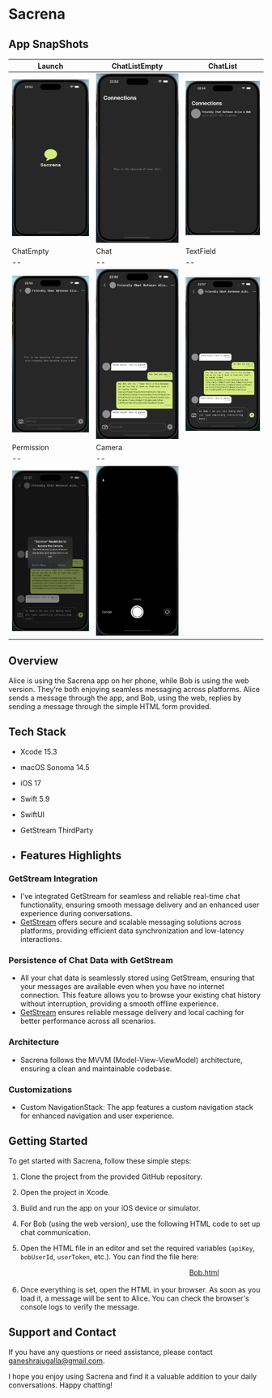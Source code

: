 # Sacrena

## App SnapShots

| Launch | ChatListEmpty | ChatList |
| -- | -- | -- |
| <img src="Secrena/Media/LaunchScreen.png" width="200"> | <img src="Secrena/Media/ChatListEmpty.png" width="200"> | <img src="Secrena/Media/ChatList.png" width="200"> 
| ChatEmpty | Chat | TextField |
| -- | -- | -- |
| <img src="Secrena/Media/ChatEmpty.png" width="200"> | <img src="Secrena/Media/Chat.png" width="200"> | <img src="Secrena/Media/TextField.png" width="200">
| Permission | Camera 
| -- | -- 
| <img src="Secrena/Media/Permission.png" width="200"> | <img src="Secrena/Media/Camera.png" width="200">

## Overview

Alice is using the Sacrena app on her phone, while Bob is using the web version. They’re both enjoying seamless messaging across platforms. Alice sends a message through the app, and Bob, using the web, replies by sending a message through the simple HTML form provided.

## Tech Stack

- Xcode 15.3
- macOS Sonoma 14.5
- iOS 17
- Swift 5.9
- SwiftUI
- GetStream ThirdParty

- ## Features Highlights

### GetStream Integration

- I've integrated GetStream for seamless and reliable real-time chat functionality, ensuring smooth message delivery and an enhanced user experience during conversations.
- [GetStream](https://getstream.io/) offers secure and scalable messaging solutions across platforms, providing efficient data synchronization and low-latency interactions.

### Persistence of Chat Data with GetStream

- All your chat data is seamlessly stored using GetStream, ensuring that your messages are available even when you have no internet connection. This feature allows you to browse your existing chat history without interruption, providing a smooth offline experience.
- [GetStream](https://getstream.io/) ensures reliable message delivery and local caching for better performance across all scenarios.

### Architecture

- Sacrena follows the MVVM (Model-View-ViewModel) architecture, ensuring a clean and maintainable codebase.

### Customizations
  
- Custom NavigationStack: The app features a custom navigation stack for enhanced navigation and user experience.

## Getting Started

To get started with Sacrena, follow these simple steps:

1. Clone the project from the provided GitHub repository.

2. Open the project in Xcode.

3. Build and run the app on your iOS device or simulator.

4. For Bob (using the web version), use the following HTML code to set up chat communication.
5. Open the HTML file in an editor and set the required variables (`apiKey`, `bobUserId`, `userToken`, etc.). You can find the file here: 

    <marquee behavior="scroll" direction="left">
    <a href="Secrena/Files/Bob.html">Bob.html</a>
    </marquee>

6. Once everything is set, open the HTML in your browser. As soon as you load it, a message will be sent to Alice. You can check the browser's console logs to verify the message.


## Support and Contact

If you have any questions or need assistance, please contact ganeshrajugalla@gmail.com.

I hope you enjoy using Sacrena and find it a valuable addition to your daily conversations. Happy chatting!


